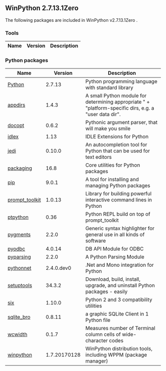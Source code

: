 ## WinPython 2.7.13.1Zero 

The following packages are included in WinPython v2.7.13.1Zero .

### Tools

Name | Version | Description
-----|---------|------------


### Python packages

Name | Version | Description
-----|---------|------------
[Python](http://www.python.org/) | 2.7.13 | Python programming language with standard library
[appdirs](https://pypi.python.org/pypi/appdirs) | 1.4.3 | A small Python module for determining appropriate " + "platform-specific dirs, e.g. a "user data dir".
[docopt](https://pypi.python.org/pypi/docopt) | 0.6.2 | Pythonic argument parser, that will make you smile
[idlex](https://pypi.python.org/pypi/idlex) | 1.13 | IDLE Extensions for Python
[jedi](https://pypi.python.org/pypi/jedi) | 0.10.0 | An autocompletion tool for Python that can be used for text editors
[packaging](https://pypi.python.org/pypi/packaging) | 16.8 | Core utilities for Python packages
[pip](https://pypi.python.org/pypi/pip) | 9.0.1 | A tool for installing and managing Python packages
[prompt_toolkit](https://pypi.python.org/pypi/prompt_toolkit) | 1.0.13 | Library for building powerful interactive command lines in Python
[ptpython](https://pypi.python.org/pypi/ptpython) | 0.36 | Python REPL build on top of prompt_toolkit
[pygments](http://pygments.org) | 2.2.0 | Generic syntax highlighter for general use in all kinds of software
[pyodbc](https://pypi.python.org/pypi/pyodbc) | 4.0.14 | DB API Module for ODBC
[pyparsing](http://pyparsing.wikispaces.com/) | 2.2.0 | A Python Parsing Module
[pythonnet](https://pypi.python.org/pypi/pythonnet) | 2.4.0.dev0 | .Net and Mono integration for Python
[setuptools](https://pypi.python.org/pypi/setuptools) | 34.3.2 | Download, build, install, upgrade, and uninstall Python packages - easily
[six](https://pypi.python.org/pypi/six) | 1.10.0 | Python 2 and 3 compatibility utilities
[sqlite_bro](https://pypi.python.org/pypi/sqlite_bro) | 0.8.11 | a graphic SQLite Client in 1 Python file
[wcwidth](https://pypi.python.org/pypi/wcwidth) | 0.1.7 | Measures number of Terminal column cells of wide-character codes
[winpython](http://winpython.github.io/) | 1.7.20170128 | WinPython distribution tools, including WPPM (package manager)